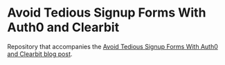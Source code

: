 # Avoid Tedious Signup Forms With Auth0 and Clearbit

Repository that accompanies the [Avoid Tedious Signup Forms With Auth0 and Clearbit blog post]().
